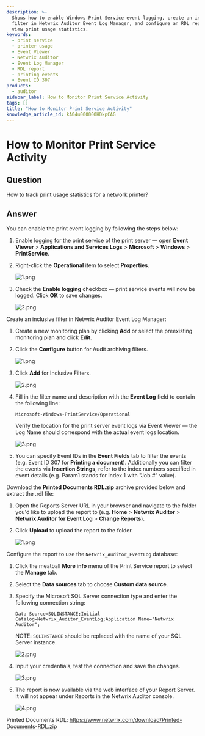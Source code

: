 ```yaml
---
description: >-
  Shows how to enable Windows Print Service event logging, create an inclusive
  filter in Netwrix Auditor Event Log Manager, and configure an RDL report to
  view print usage statistics.
keywords:
  - print service
  - printer usage
  - Event Viewer
  - Netwrix Auditor
  - Event Log Manager
  - RDL report
  - printing events
  - Event ID 307
products:
  - auditor
sidebar_label: How to Monitor Print Service Activity
tags: []
title: "How to Monitor Print Service Activity"
knowledge_article_id: kA04u000000HDkpCAG
---
```


# How to Monitor Print Service Activity

## Question
How to track print usage statistics for a network printer?

## Answer
You can enable the print event logging by following the steps below:

1. Enable logging for the print service of the print server — open **Event Viewer** > **Applications and Services Logs** > **Microsoft** > **Windows** > **PrintService**.
2. Right-click the **Operational** item to select **Properties**.

   ![1.png](images/ka04u000000HdPU_0EM4u0000084ozs.png)

3. Check the **Enable logging** checkbox — print service events will now be logged. Click **OK** to save changes.

   ![2.png](images/ka04u000000HdPU_0EM4u0000084ozx.png)

Create an inclusive filter in Netwrix Auditor Event Log Manager:

1. Create a new monitoring plan by clicking **Add** or select the preexisting monitoring plan and click **Edit**.
2. Click the **Configure** button for Audit archiving filters.

   ![1.png](images/ka04u000000HdPU_0EM4u0000084p07.png)

3. Click **Add** for Inclusive Filters.

   ![2.png](images/ka04u000000HdPU_0EM4u0000084p0C.png)

4. Fill in the filter name and description with the **Event Log** field to contain the following line:

   ```
   Microsoft-Windows-PrintService/Operational
   ```

   Verify the location for the print server event logs via Event Viewer — the Log Name should correspond with the actual event logs location.

   ![3.png](images/ka04u000000HdPU_0EM4u0000084p0D.png)

5. You can specify Event IDs in the **Event Fields** tab to filter the events (e.g. Event ID 307 for **Printing a document**). Additionally you can filter the events via **Insertion Strings**, refer to the index numbers specified in event details (e.g. Param1 stands for Index 1 with "Job #" value).

Download the **Printed Documents RDL.zip** archive provided below and extract the .rdl file:

1. Open the Reports Server URL in your browser and navigate to the folder you'd like to upload the report to (e.g. **Home** > **Netwrix Auditor** > **Netwrix Auditor for Event Log** > **Change Reports**).
2. Click **Upload** to upload the report to the folder.

   ![1.png](images/ka04u000000HdPU_0EM4u0000084p0b.png)

Configure the report to use the `Netwrix_Auditor_EventLog` database:

1. Click the meatball **More info** menu of the Print Service report to select the **Manage** tab.
2. Select the **Data sources** tab to choose **Custom data source**.
3. Specify the Microsoft SQL Server connection type and enter the following connection string:

   ```
   Data Source=SQLINSTANCE;Initial Catalog=Netwrix_Auditor_EventLog;Application Name="Netwrix Auditor";
   ```

   NOTE: `SQLINSTANCE` should be replaced with the name of your SQL Server instance.

   ![2.png](images/ka04u000000HdPU_0EM4u0000084p0l.png)

4. Input your credentials, test the connection and save the changes.

   ![3.png](images/ka04u000000HdPU_0EM4u0000084p0q.png)

5. The report is now available via the web interface of your Report Server. It will not appear under Reports in the Netwrix Auditor console.

   ![4.png](images/ka04u000000HdPU_0EM4u0000084p15.png)

Printed Documents RDL: https://www.netwrix.com/download/Printed-Documents-RDL.zip
